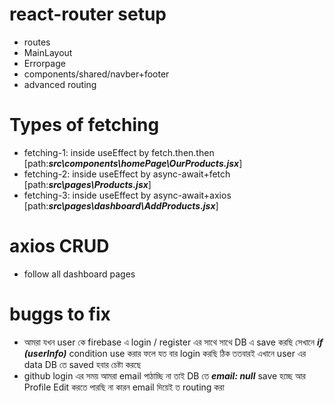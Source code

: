 # react-router setup

- routes
- MainLayout
- Errorpage
- components/shared/navber+footer
- advanced routing

# Types of fetching

- fetching-1: inside useEffect by fetch.then.then [path:**_src\components\homePage\OurProducts.jsx_**]
- fetching-2: inside useEffect by async-await+fetch [path:**_src\pages\Products.jsx_**]
- fetching-3: inside useEffect by async-await+axios [path:**_src\pages\dashboard\AddProducts.jsx_**]

# axios CRUD

- follow all dashboard pages

# buggs to fix

- আমরা যখন user কে firebase এ login / register এর সাথে সাথে DB এ save করছি সেখানে **_if (userInfo)_** condition use করার ফলে যত বার login করছি ঠিক ততবারই এখানে user এর data DB তে saved হবার চেষ্টা করছে
- github login এর সময় আমরা email পাঠাচ্ছি না তাই DB তে **_email: null_** save হচ্ছে আর Profile Edit করতে পারছি না কারন email দিয়েই ত routing করা

